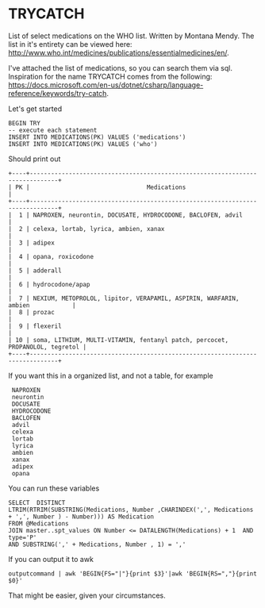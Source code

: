 # TRYCATCH
List of select medications on the WHO list. Written by Montana Mendy. The list in it's entirety can be viewed here: http://www.who.int/medicines/publications/essentialmedicines/en/. 

I've attached the list of medications, so you can search them via sql. Inspiration for the name TRYCATCH comes from the following: https://docs.microsoft.com/en-us/dotnet/csharp/language-reference/keywords/try-catch.

Let's get started

   ```mysql
   BEGIN TRY
   -- execute each statement
   INSERT INTO MEDICATIONS(PK) VALUES ('medications')
   INSERT INTO MEDICATIONS(PK) VALUES ('who')
   ```
   Should print out 

```mysql
+----+------------------------------------------------------------------------------+
| PK |                                 Medications                                  |
+----+------------------------------------------------------------------------------+
|  1 | NAPROXEN, neurontin, DOCUSATE, HYDROCODONE, BACLOFEN, advil                  |
|  2 | celexa, lortab, lyrica, ambien, xanax                                        |
|  3 | adipex                                                                       |
|  4 | opana, roxicodone                                                            |
|  5 | adderall                                                                     |
|  6 | hydrocodone/apap                                                             |
|  7 | NEXIUM, METOPROLOL, lipitor, VERAPAMIL, ASPIRIN, WARFARIN, ambien            |
|  8 | prozac                                                                       |
|  9 | flexeril                                                                     |
| 10 | soma, LITHIUM, MULTI-VITAMIN, fentanyl patch, percocet, PROPANOLOL, tegretol |
+----+------------------------------------------------------------------------------+
```

If you want this in a organized list, and not a table, for example 

```mysql
 NAPROXEN
 neurontin
 DOCUSATE
 HYDROCODONE
 BACLOFEN
 advil
 celexa
 lortab
 lyrica
 ambien
 xanax
 adipex
 opana
 ```
 
 You can run these variables 
 ```mysql
 SELECT  DISTINCT
 LTRIM(RTRIM(SUBSTRING(Medications, Number ,CHARINDEX(',', Medications + ',', Number ) - Number))) AS Medication 
 FROM @Medications 
 JOIN master..spt_values ON Number <= DATALENGTH(Medications) + 1  AND type='P'
 AND SUBSTRING(',' + Medications, Number , 1) = ',' 
 ```
 
 If you can output it to awk 
  ```mysql
 outputcommand | awk 'BEGIN{FS="|"}{print $3}'|awk 'BEGIN{RS=","}{print $0}'
  ```
  
  That might be easier, given your circumstances. 
